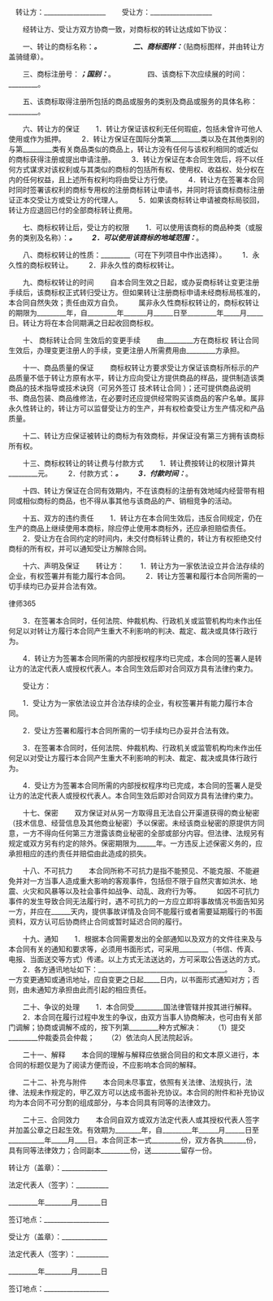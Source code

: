 
 


　转让方：___________________
　　受让方：___________________


　　经转让方、受让方双方协商一致，对商标权的转让达成如下协议：


　　一、转让的商标名称：___________________。
　　
　　二、商标图样：___________________（贴商标图样，并由转让方盖骑缝章）。


　　三、商标注册号：_________；国别：_________。
　　
　　四、该商标下次应续展的时间：_________。


　　五、该商标取得注册所包括的商品或服务的类别及商品或服务的具体名称：_________。


　　六、转让方的保证
　　1．转让方保证该权利无任何瑕疵，包括未曾许可他人使用或作为抵押。
　　2．转让方保证在国际分类第_________类以及在其他类别的与第_________类有关商品类似的商品上，转让方没有任何与该权利相同的或近似的商标获得注册或提出申请注册。
　　3．转让方保证在本合同生效后，将不以任何方式谋求对该权利或与其类似的商标的包括所有权、使用权、收益权、处分权在内的任何权益，且上述所有权利均将由受让方行使。
　　4．转让方在签署本合同时同时签署该权利的商标专用权的注册商标转让申请书，并同时将该商标商标注册证正本交受让方或受让方的代理人。
　　5．如果该商标转让申请被商标局驳回，转让方应退回已付的全部商标转让费用。


　　七、商标权转让后，受让方的权限
　　1．可以使用该商标的商品种类（或服务的类别及名称）：_________。
　　2．可以使用该商标的地域范围：_________。


　　八、商标权转让的性质：_________（可在下列项目中作出选择）。
　　1．永久性的商标权转让。
　　2．非永久性的商标权转让。


　　九、商标权转让的时间
　　自本合同生效之日起，或办妥商标转让变更注册手续后，该商标权正式转归受让方。但如果转让注册商标申请未经商标局核准的，本合同自然失效；责任由双方自负。
　　属非永久性商标权转让的，商标权转让的期限为_________年，自_________年_______月______日至_________年_____月_____日。转让方将在本合同期满之日起收回商标权。


　　十、
商标转让合同
生效后的变更手续
　　由_________方在商标权
转让合同
生效后，办理变更注册人的手续，变更注册人所需费用由_________方承担。


　　十一、商品质量的保证
　　商标权转让方要求受让方保证该商标所标示的产品质量不低于转让方原有水平，转让方应向受让方提供商品的样品，提供制造该类商品的技术指导或技术诀窍（可另外签订
技术转让合同
）；还可提供商品说明书、商品包装、商品维修法，在必要时还应提供经常购买该商品的客户名单。属非永久性转让的，转让方可以监督受让方的生产，并有权检查受让方生产情况和产品质量。


　　十二、转让方应保证被转让的商标为有效商标，并保证没有第三方拥有该商标所有权。


　　十三、商标权转让的转让费与付款方式
　　1．转让费按转让的权限计算共_________元。
　　2．付款方式：___________________。
　　3．付款时间：___________________。


　　十四、转让方保证在合同有效期内，不在该商标的注册有效地域内经营带有相同或相似商标的商品，也不得从事其他与该商品的产、销相竞争的活动。


　　十五、双方的违约责任
　　1．转让方在本合同生效后，违反合同规定，仍在生产的商品上继续使用本商标，除应停止使用本商标外，还应承担赔偿责任。
　　2．受让方在合同约定的时间内，未交付商标转让费的，转让方有权拒绝交付商标的所有权，并可以通知受让方解除合同。


　　十六、声明及保证
　　转让方：
　　1．转让方为一家依法设立并合法存续的企业，有权签署并有能力履行本合同。
　　2．转让方签署和履行本合同所需的一切手续均已办妥并合法有效。




 
律师365






　　3．在签署本合同时，任何法院、仲裁机构、行政机关或监管机构均未作出任何足以对转让方履行本合同产生重大不利影响的判决、裁定、裁决或具体行政行为。

　　4．转让方为签署本合同所需的内部授权程序均已完成，本合同的签署人是转让方的法定代表人或授权代表人。本合同生效后即对合同双方具有法律约束力。

　　受让方：

　　1．受让方为一家依法设立并合法存续的企业，有权签署并有能力履行本合同。

　　2．受让方签署和履行本合同所需的一切手续均已办妥并合法有效。

　　3．在签署本合同时，任何法院、仲裁机构、行政机关或监管机构均未作出任何足以对受让方履行本合同产生重大不利影响的判决、裁定、裁决或具体行政行为。

　　4．受让方为签署本合同所需的内部授权程序均已完成，本合同的签署人是受让方的法定代表人或授权代表人。本合同生效后即对合同双方具有法律约束力。




　　十七、保密
　　双方保证对从另一方取得且无法自公开渠道获得的商业秘密（技术信息、经营信息及其他商业秘密）予以保密。未经该商业秘密的原提供方同意，一方不得向任何第三方泄露该商业秘密的全部或部分内容。但法律、法规另有规定或双方另有约定的除外。保密期限为______年。一方违反上述保密义务的，应承担相应的违约责任并赔偿由此造成的损失。


　　十八、不可抗力
　　本合同所称不可抗力是指不能预见、不能克服、不能避免并对一方当事人造成重大影响的客观事件，包括但不限于自然灾害如洪水、地震、火灾和风暴等以及社会事件如战争、动乱、政府行为等。
　　如因不可抗力事件的发生导致合同无法履行时，遇不可抗力的一方应立即将事故情况书面告知另一方，并应在______天内，提供事故详情及合同不能履行或者需要延期履行的书面资料，双方认可后协商终止合同或暂时延迟合同的履行。


　　十九、通知
　　1．根据本合同需要发出的全部通知以及双方的文件往来及与本合同有关的通知和要求等，必须用书面形式，可采用_________（书信、传真、电报、当面送交等方式）传递。以上方式无法送达的，方可采取公告送达的方式。
　　2．各方通讯地址如下：_______________________________________。
　　3．一方变更通知或通讯地址，应自变更之日起_____日内，以书面形式通知对方；否则，由未通知方承担由此而引起的相应责任。


　　二十、争议的处理
　　1．本合同受_________国法律管辖并按其进行解释。
　　2．本合同在履行过程中发生的争议，由双方当事人协商解决，也可由有关部门调解；协商或调解不成的，按下列第_________种方式解决：
　　（1）提交_________仲裁委员会仲裁；
　　（2）依法向人民法院起诉。


　　二十一、解释
　　本合同的理解与解释应依据合同目的和文本原义进行，本合同的标题仅是为了阅读方便而设，不应影响本合同的解释。


　　二十二、补充与附件
　　本合同未尽事宜，依照有关法律、法规执行，法律、法规未作规定的，甲乙双方可以达成书面补充协议。本合同的附件和补充协议均为本合同不可分割的组成部分，与本合同具有同等的法律效力。


　　二十三、合同效力
　　本合同自双方或双方法定代表人或其授权代表人签字并加盖公章之日起生效。有效期为________年，自_________年______月______日至___________年_____月____日。本合同正本一式_________份，双方各执_______份，具有同等法律效力；合同副本_________份，送_________留存一份。


 



 转让方（盖章）：______________
 
法定代表人（签字）：__________
 
_________年________月_______日
 
签订地点：____________________
 


 

  受让方（盖章）：______________
  
法定代表人（签字）：__________
  
_________年________月_______日
  
签订地点：____________________
  

 
  

 
  
 
   
 
   
 
    


    
 

    


    


    
 
 
   
 
  
 
 



